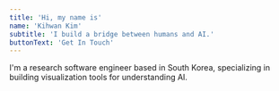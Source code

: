 ```yaml
---
title: 'Hi, my name is'
name: 'Kihwan Kim'
subtitle: 'I build a bridge between humans and AI.'
buttonText: 'Get In Touch'
---
```


I'm a research software engineer based in South Korea,
specializing in building visualization tools for understanding AI.

